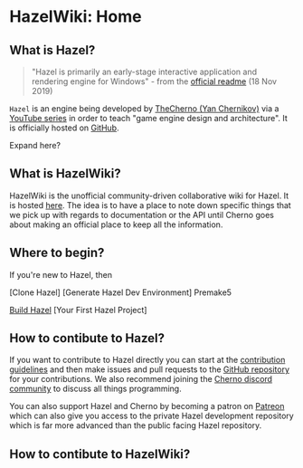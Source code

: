 # HazelWiki: Home

## What is Hazel?

> "Hazel is primarily an early-stage interactive application and rendering engine for Windows" - from the [official readme](https://github.com/TheCherno/Hazel/blob/master/README.md) (18 Nov 2019)

`Hazel` is an engine being developed by [TheCherno (Yan Chernikov)](https://thecherno.com/) via a [YouTube series](https://thecherno.com/engine) in order to teach "game engine design and architecture". It is officially hosted on [GitHub](https://github.com/TheCherno/Hazel).

Expand here?

## What is HazelWiki?

HazelWiki is the unofficial community-driven collaborative wiki for Hazel. It is hosted [here](https://thechernocommunity.github.io/HazelWiki/). The idea is to have a place to note down specific things that we pick up with regards to documentation or the API until Cherno goes about making an official place to keep all the information.

## Where to begin?

If you're new to Hazel, then

[Clone Hazel]
[Generate Hazel Dev Environment]
	Premake5

[Build Hazel](https://thechernocommunity.github.io/HazelWiki/BuildingHazel)
[Your First Hazel Project]

## How to contibute to Hazel?

If you want to contribute to Hazel directly you can start at the [contribution guidelines](https://github.com/TheCherno/Hazel/blob/master/.github/CONTRIBUTING.md) and then make issues and pull requests to the [GitHub repository](https://github.com/TheCherno/Hazel) for your contributions. We also recommend joining the [Cherno discord community](http://thecherno.com/discord) to discuss all things programming.

You can also support Hazel and Cherno by becoming a patron on [Patreon](https://patreon.com/thecherno) which can also give you access to the private Hazel development repository which is far more advanced than the public facing Hazel repository.

## How to contibute to HazelWiki?


